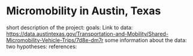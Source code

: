 # Micromobility in Austin, Texas
short description of the project:
goals:
Link to data: https://data.austintexas.gov/Transportation-and-Mobility/Shared-Micromobility-Vehicle-Trips/7d8e-dm7r
some information about the data: 
two hypotheses:
references: 

